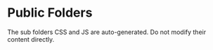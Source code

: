 Public Folders
====================

The sub folders CSS and JS are auto-generated. Do not modify their content directly.
